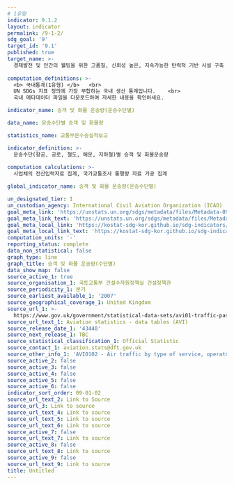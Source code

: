 ```yaml
---
# 1유형
indicator: 9.1.2
layout: indicator
permalink: /9-1-2/
sdg_goal: '9'
target_id: '9.1'
published: true
target_name: >-
  경제발전 및 인간의 웰빙을 위한 고품질, 신뢰성 높은, 지속가능한 탄력적 기반 시설 구축
  
computation_definitions: >-
  <b> 국내통계(1유형) </b>   <br>
  UN SDGs 지표 정의에 가장 부합하는 국내 생산 통계입니다.    <br>
  국내 메타데이터 파일을 다운로드하여 자세한 내용을 확인하세요.

indicator_name: 승객 및 화물 운송량(운송수단별)

data_name: 운송수단별 승객 및 화물량 

statistics_name: 교통부문수송실적보고

indicator_definition: >-
  운송수단(항공, 공로, 철도, 해운, 지하철)별 승객 및 화물운송량
  
computation_calculations: >-
  사업체의 전산입력자료 집계, 국가교통조사 통행량 자료 가공 집계

global_indicator_name: 승객 및 화물 운송량(운송수단별)

un_designated_tier: I
un_custodian_agency: International Civil Aviation Organization (ICAO)
goal_meta_link: 'https://unstats.un.org/sdgs/metadata/files/Metadata-09-01-02.pdf'
goal_meta_link_text: 'https://unstats.un.org/sdgs/metadata/files/Metadata-09-01-02.pdf'
goal_meta_local_link: 'https://kostat-sdg-kor.github.io/sdg-indicators/public/data/Metadata-09-01-02_KOR.pdf'
goal_meta_local_link_text: 'https://kostat-sdg-kor.github.io/sdg-indicators/public/data/Metadata-09-01-02_KOR.pdf'
computation_units: '-'
reporting_status: complete
data_non_statistical: false
graph_type: line
graph_title: 승객 및 화물 운송량(수단별)
data_show_map: false
source_active_1: true
source_organisation_1: 국토교통부 건설수자원정책실 건설정책관
source_periodicity_1: 분기
source_earliest_available_1: '2007'
source_geographical_coverage_1: United Kingdom
source_url_1: >-
  https://www.gov.uk/government/statistical-data-sets/avi01-traffic-passenger-numbers-mode-of-travel-to-airport
source_url_text_1: Aviation statistics - data tables (AVI)
source_release_date_1: '43440'
source_next_release_1: TBC
source_statistical_classification_1: Official Statistic
source_contact_1: aviation.stats@dft.gov.uk
source_other_info_1: 'AVI0102 - Air traffic by type of service, operator and airport (ODS, 42.6KB)'
source_active_2: false
source_active_3: false
source_active_4: false
source_active_5: false
source_active_6: false
indicator_sort_order: 09-01-02
source_url_text_2: Link to Source
source_url_3: Link to source
source_url_text_4: Link to source
source_url_text_5: Link to source
source_url_text_6: Link to source
source_active_7: false
source_url_text_7: Link to source
source_active_8: false
source_url_text_8: Link to source
source_active_9: false
source_url_text_9: Link to source
title: Untitled
---
```

